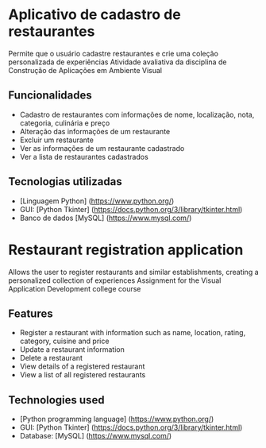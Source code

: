 # Aplicativo de cadastro de restaurantes

Permite que o usuário cadastre restaurantes e crie uma coleção personalizada de experiências
Atividade avaliativa da disciplina de Construção de Aplicações em Ambiente Visual

## Funcionalidades

- Cadastro de restaurantes com informações de nome, localização, nota, categoria, culinária e preço
- Alteração das informações de um restaurante
- Excluir um restaurante
- Ver as informações de um restaurante cadastrado
- Ver a lista de restaurantes cadastrados

## Tecnologias utilizadas

- [Linguagem Python] (https://www.python.org/)
- GUI: [Python Tkinter] (https://docs.python.org/3/library/tkinter.html)
- Banco de dados [MySQL] (https://www.mysql.com/)

#

# Restaurant registration application

Allows the user to register restaurants and similar establishments, creating a personalized collection of experiences
Assignment for the Visual Application Development college course

## Features

- Register a restaurant with information such as name, location, rating, category, cuisine and price
- Update a restaurant information
- Delete a restaurant
- View details of a registered restaurant
- View a list of all registered restaurants

## Technologies used 

- [Python programming language] (https://www.python.org/)
- GUI: [Python Tkinter] (https://docs.python.org/3/library/tkinter.html)
- Database: [MySQL] (https://www.mysql.com/)
